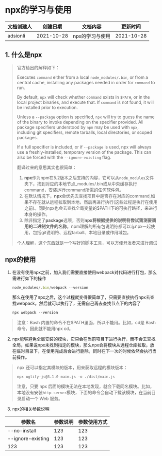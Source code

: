 # npx的学习与使用

| 文档创建人 | 创建日期   | 文档内容          | 更新时间 |
| ---------- | ---------- | ----------------- | -------- |
| adsionli   | 2021-10-28 | npx的学习与使用 | 2021-10-28    |

## 1. 什么是npx
> 官方给出的解释如下：
>
> Executes `command` either from a local `node_modules/.bin`, or from a central cache, installing any packages needed in order for `command` to run.
>
> By default, `npx` will check whether `command` exists in `$PATH`, or in the local project binaries, and execute that. If `command` is not found, it will be installed prior to execution.
>
> Unless a `--package` option is specified, `npx` will try to guess the name of the binary to invoke depending on the specifier provided. All package specifiers understood by `npm` may be used with `npx`, including git specifiers, remote tarballs, local directories, or scoped packages.
>
> If a full specifier is included, or if `--package` is used, npx will always use a freshly-installed, temporary version of the package. This can also be forced with the `--ignore-existing` flag.
>
> 翻译过来的意思其实也很简单：
>
> 1. **npx**作为npm在5.2版本之后支持的内容，它可以从`node_modules`文件夹下，找到对应的本地节点_modules/.bin或从中央缓存执行command，安装运行command所需的任何软件包。
> 2. 在默认情况下，**npx**会优先去查找项目中是否存在对应的command,如果不存在就从远程拉取到本地，然后再进行执行(这些过程是执行在使用之前)。同时npx也会去查找全局变量的$PATH下的可执行路径，来进行本身的操作。
> 3. 除非指定了**package**选项，否则**npx将根据提供的说明符尝试猜测要调用的二进制文件的名称**。npm理解的所有包说明符都可以与npx一起使用，包括git说明符、远程tarball、本地目录或作用域包。
>
> 个人理解，这个东西就是一个写好的脚本工具，可以方便开发者来进行调试

## npx的使用

1. 在没有使用npx之前，加入我们需要直接使用webpack对代码进行打包，那么需进行如下的操作

   ```js
   node_modules/.bin/webpack --version
   ```

   那么在使用了npx之后，这个过程就变得很简单了，只需要直接执行npx去查找webpack，然后就可以执行了，无需自己再去查找节点下的内容了

   ```js
   npx webpack --version
   ```

> 注意：Bash 内置的命令不在$PATH里面，所以不能用。比如，cd是 Bash 命令，因此就不能用npx cd。

2. npx能够避免全局安装的模块，它只会在当前项目下进行执行，而不会去查找全局，如果说npx未找到指定的模块，那么npx会将模块从远程仓库拉取，放在临时目录下，在使用完成后会进行删除，同时在下一次的时候依然会执行当前操作。

> npx 还可以指定其模块的版本，用来获取远程的模块版本：
>
> ```shell
> npx uglify-js@3.1.0 main.js -o ./dist/main.js
> ```
>
> 注意，只要 npx 后面的模块无法在本地发现，就会下载同名模块。比如，本地没有安装`http-server`模块，下面的命令会自动下载该模块，在当前目录启动一个 Web 服务。

3. npx的相关参数说明

| 参数名              | 参数说明 | 参数使用方式 |
| ------------------- | -------- | ------------ |
| --no-install      | 123      | 123          |
| --ignore-existing | 123      | 123          |
| 123                 | 123      | 123          |







